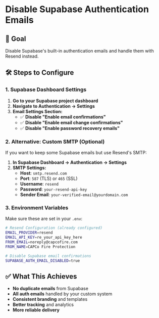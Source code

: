 # Disable Supabase Authentication Emails

## 🎯 Goal

Disable Supabase's built-in authentication emails and handle them with Resend instead.

## 🛠 Steps to Configure

### 1. Supabase Dashboard Settings

1. **Go to your Supabase project dashboard**
2. **Navigate to Authentication → Settings**
3. **Email Settings Section:**
   - ✅ **Disable "Enable email confirmations"**
   - ✅ **Disable "Enable email change confirmations"**
   - ✅ **Disable "Enable password recovery emails"**

### 2. Alternative: Custom SMTP (Optional)

If you want to keep some Supabase emails but use Resend's SMTP:

1. **In Supabase Dashboard → Authentication → Settings**
2. **SMTP Settings:**
   - **Host**: `smtp.resend.com`
   - **Port**: `587` (TLS) or `465` (SSL)
   - **Username**: `resend`
   - **Password**: `your-resend-api-key`
   - **Sender Email**: `your-verified-email@yourdomain.com`

### 3. Environment Variables

Make sure these are set in your `.env`:

```bash
# Resend Configuration (already configured)
EMAIL_PROVIDER=resend
EMAIL_API_KEY=re_your_api_key_here
FROM_EMAIL=noreply@capcofire.com
FROM_NAME=CAPCo Fire Protection

# Disable Supabase email confirmations
SUPABASE_AUTH_EMAIL_DISABLED=true
```

## ✅ What This Achieves

- **No duplicate emails** from Supabase
- **All auth emails** handled by your custom system
- **Consistent branding** and templates
- **Better tracking** and analytics
- **More reliable delivery**
